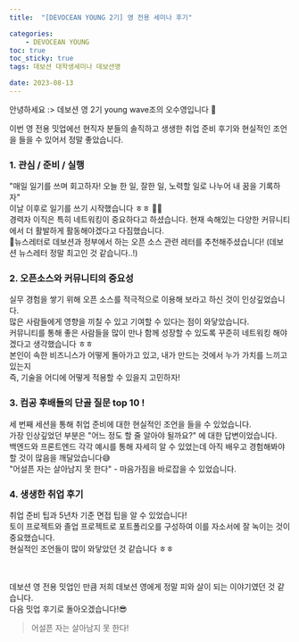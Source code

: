 ```yaml
---
title:  "[DEVOCEAN YOUNG 2기] 영 전용 세미나 후기" 

categories: 
    - DEVOCEAN YOUNG
toc: true
toc_sticky: true
tags: 데보션 대학생세미나 데보션영

date: 2023-08-13
---
```



안녕하세요 :> 데보션 영 2기 young wave조의 오수영입니다 🌊

이번 영 전용 밋업에선 현직자 분들의 솔직하고 생생한 취업 준비 후기와 현실적인 조언을 들을 수 있어서 정말 좋았습니다.

### 1. 관심 / 준비 / 실행 
"매일 일기를 쓰며 회고하자! 오늘 한 일, 잘한 일, 노력할 일로 나누어 내 꿈을 기록하자"  
이날 이후로 일기를 쓰기 시작했습니다 ㅎㅎ ✍🏻  
경력자 이직은 특히 네트워킹이 중요하다고 하셨습니다. 현재 속해있는 다양한 커뮤니티에서 더 활발하게 활동해야겠다고 다짐했습니다.  
💌뉴스레터로 데보션과 정부에서 하는 오픈 소스 관련 레터를 추천해주셨습니다! (데보션 뉴스레터 정말 최고인 것 같습니다..!)  

### 2. 오픈소스와 커뮤니티의 중요성
실무 경험을 쌓기 위해 오픈 소스를 적극적으로 이용해 보라고 하신 것이 인상깊었습니다.  
많은 사람들에게 영향을 끼칠 수 있고 기여할 수 있다는 점이 와닿았습니다.  
커뮤니티를 통해 좋은 사람들을 많이 만나 함께 성장할 수 있도록 꾸준히 네트워킹 해야겠다고 생각했습니다 ㅎㅎ  
본인이 속한 비즈니스가 어떻게 돌아가고 있고, 내가 만드는 것에서 누가 가치를 느끼고 있는지  
즉, 기술을 어디에 어떻게 적용할 수 있을지 고민하자!

### 3. 컴공 후배들의 단골 질문 top 10 !
세 번째 세션을 통해 취업 준비에 대한 현실적인 조언을 들을 수 있었습니다.  
가장 인상깊었던 부분은 "어느 정도 할 줄 알아야 될까요?" 에 대한 답변이었습니다.  
백엔드와 프론트엔드 각각 예시를 통해 자세히 알 수 있었는데 아직 배우고 경험해봐야 할 것이 많음을 깨달았습니다😅  
"어설픈 자는 살아남지 못 한다" - 마음가짐을 바로잡을 수 있었습니다.  

### 4. 생생한 취업 후기
취업 준비 팁과 5년차 기준 면접 팁을 알 수 있었습니다!  
토이 프로젝트와 졸업 프로젝트로 포트폴리오를 구성하여 이를 자소서에 잘 녹이는 것이 중요했습니다.  
현실적인 조언들이 많이 와닿았던 것 같습니다 ㅎㅎ  

<br><br>
데보션 영 전용 밋업인 만큼 저희 데보션 영에게 정말 피와 살이 되는 이야기였던 것 같습니다.  
다음 밋업 후기로 돌아오겠습니다!😎


> 어설픈 자는 살아남지 못 한다! 